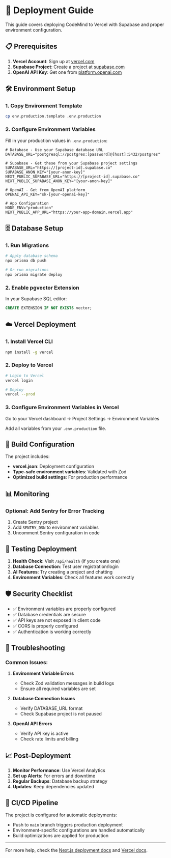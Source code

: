 # 🚀 Deployment Guide

This guide covers deploying CodeMind to Vercel with Supabase and proper environment configuration.

## 📋 Prerequisites

1. **Vercel Account**: Sign up at [vercel.com](https://vercel.com)
2. **Supabase Project**: Create a project at [supabase.com](https://supabase.com)
3. **OpenAI API Key**: Get one from [platform.openai.com](https://platform.openai.com)

## 🛠️ Environment Setup

### 1. Copy Environment Template
```bash
cp env.production.template .env.production
```

### 2. Configure Environment Variables

Fill in your production values in `.env.production`:

```env
# Database - Use your Supabase database URL
DATABASE_URL="postgresql://postgres:[password]@[host]:5432/postgres"

# Supabase - Get these from your Supabase project settings
SUPABASE_URL="https://[project-id].supabase.co"
SUPABASE_ANON_KEY="[your-anon-key]"
NEXT_PUBLIC_SUPABASE_URL="https://[project-id].supabase.co"
NEXT_PUBLIC_SUPABASE_ANON_KEY="[your-anon-key]"

# OpenAI - Get from OpenAI platform
OPENAI_API_KEY="sk-[your-openai-key]"

# App Configuration
NODE_ENV="production"
NEXT_PUBLIC_APP_URL="https://your-app-domain.vercel.app"
```

## 🗄️ Database Setup

### 1. Run Migrations
```bash
# Apply database schema
npx prisma db push

# Or run migrations
npx prisma migrate deploy
```

### 2. Enable pgvector Extension
In your Supabase SQL editor:
```sql
CREATE EXTENSION IF NOT EXISTS vector;
```

## ☁️ Vercel Deployment

### 1. Install Vercel CLI
```bash
npm install -g vercel
```

### 2. Deploy to Vercel
```bash
# Login to Vercel
vercel login

# Deploy
vercel --prod
```

### 3. Configure Environment Variables in Vercel
Go to your Vercel dashboard → Project Settings → Environment Variables

Add all variables from your `.env.production` file.

## 🔧 Build Configuration

The project includes:

- **vercel.json**: Deployment configuration
- **Type-safe environment variables**: Validated with Zod
- **Optimized build settings**: For production performance

## 📊 Monitoring

### Optional: Add Sentry for Error Tracking
1. Create Sentry project
2. Add `SENTRY_DSN` to environment variables
3. Uncomment Sentry configuration in code

## 🧪 Testing Deployment

1. **Health Check**: Visit `/api/health` (if you create one)
2. **Database Connection**: Test user registration/login
3. **AI Features**: Try creating a project and chatting
4. **Environment Variables**: Check all features work correctly

## 🛡️ Security Checklist

- ✅ Environment variables are properly configured
- ✅ Database credentials are secure
- ✅ API keys are not exposed in client code
- ✅ CORS is properly configured
- ✅ Authentication is working correctly

## 🚨 Troubleshooting

### Common Issues:

1. **Environment Variable Errors**
   - Check Zod validation messages in build logs
   - Ensure all required variables are set

2. **Database Connection Issues**
   - Verify DATABASE_URL format
   - Check Supabase project is not paused

3. **OpenAI API Errors**
   - Verify API key is active
   - Check rate limits and billing

## 📈 Post-Deployment

1. **Monitor Performance**: Use Vercel Analytics
2. **Set up Alerts**: For errors and downtime
3. **Regular Backups**: Database backup strategy
4. **Updates**: Keep dependencies updated

## 🔄 CI/CD Pipeline

The project is configured for automatic deployments:
- Push to `main` branch triggers production deployment
- Environment-specific configurations are handled automatically
- Build optimizations are applied for production

---

For more help, check the [Next.js deployment docs](https://nextjs.org/docs/deployment) and [Vercel docs](https://vercel.com/docs).